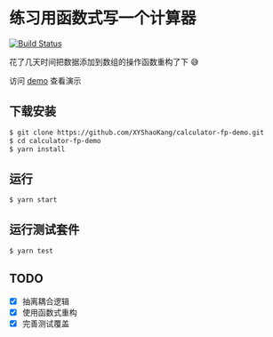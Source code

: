 # 练习用函数式写一个计算器

[![Build Status](https://travis-ci.org/XYShaoKang/calculator-fp-demo.svg?branch=master)](https://travis-ci.org/XYShaoKang/calculator-fp-demo)

花了几天时间把数据添加到数组的操作函数重构了下 :sweat_smile:

访问 [demo](https://xyshaokang.github.io/calculator-fp-demo/dist/) 查看演示

## 下载安装

```bash
$ git clone https://github.com/XYShaoKang/calculator-fp-demo.git
$ cd calculator-fp-demo
$ yarn install
```

## 运行

```bash
$ yarn start
```

## 运行测试套件

```bash
$ yarn test
```

## TODO

- [X] 抽离耦合逻辑
- [X] 使用函数式重构
- [X] 完善测试覆盖
